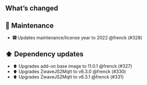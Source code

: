 ## What’s changed

## 🧰 Maintenance

- 🎆 Updates maintenance/license year to 2022 @frenck (#328)

## ⬆️ Dependency updates

- ⬆️ Upgrades add-on base image to 11.0.1 @frenck (#327)
- ⬆️ Upgrades ZwaveJS2Mqtt to v6.3.0 @frenck (#330)
- ⬆️ Upgrades ZwaveJS2Mqtt to v6.3.1 @frenck (#331)
